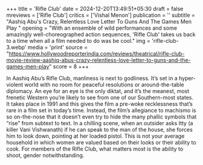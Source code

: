 +++
title = 'Rifle Club'
date = 2024-12-20T13:49:51+05:30
draft = false
mreviews = ['Rifle Club']
critics = ['Vishal Menon']
publication = ''
subtitle = "Aashiq Abu's Crazy, Relentless Love Letter To Guns And The Games Men Play "
opening = "With an ensemble of wild performances and some amazingly well-choreographed action sequences, 'Rifle Club' takes us back to a time when all a film needed to do was be cool."
img = 'rifle-club-3.webp'
media = 'print'
source = "https://www.hollywoodreporterindia.com/reviews/theatrical/rifle-club-movie-review-aashiq-abus-crazy-relentless-love-letter-to-guns-and-the-games-men-play"
score = 8
+++

In Aashiq Abu’s Rifle Club, manliness is next to godliness. It’s set in a hyper-violent world with no room for peaceful resolutions or around-the-table diplomacy. An eye for an eye is the only diktat, and it’s the meanest, most frenetic Western you’re likely to see from one of our Southern-most states. It takes place in 1991 and this gives the film a pre-woke recklessness that’s rare in a film set in today’s time. Instead, the film’s allegiance to machismo is so on-the-nose that it doesn’t even try to hide the many phallic symbols that “rise” from subtext to text. In a chilling scene, when an outsider asks Itty (a killer Vani Vishwanath) if he can speak to the man of the house, she forces him to look down, pointing at her loaded pistol. This is not your average household in which women are valued based on their looks or their ability to cook. For members of the Rifle Club, what matters most is the ability to shoot, gender notwithstanding.
